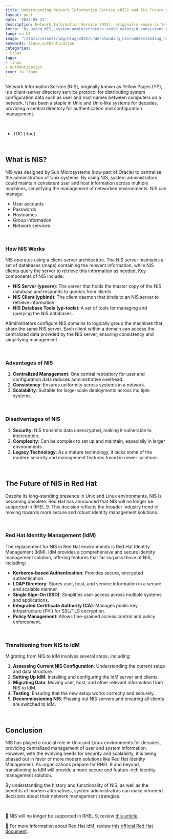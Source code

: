 ```yaml
---
title: Understanding Network Information Service (NIS) and Its Future in Red Hat
layout: post
date: '2024-09-21'
description: Network Information Service (NIS), originally known as Yellow Pages (YP), is a client-server directory service protocol for distributing system configuration data such as user and host names between computers on a network.
intro: "By using NIS, system administrators could maintain consistent user and host information across multiple machines, simplifying the management of networked environments."
lang: en_US
image: "/static/assets/img/blog/2024/understanding_nis/understanding_nis.jpg"
keywords: linux,authentication
categories:
- Linux
tags:
- linux
- authentication
icon: fa-linux
---
```


Network Information Service (NIS), originally known as Yellow Pages (YP), is a client-server directory service protocol for distributing system configuration data such as user and host names between computers on a network. It has been a staple in Unix and Unix-like systems for decades, providing a central directory for authentication and configuration management.

<br>

* TOC 
{:toc}

<br>

## What is NIS?

NIS was designed by Sun Microsystems (now part of Oracle) to centralize the administration of Unix systems. By using NIS, system administrators could maintain consistent user and host information across multiple machines, simplifying the management of networked environments. NIS can manage:

- User accounts
- Passwords
- Hostnames
- Group information
- Network services

<br>

### How NIS Works

NIS operates using a client-server architecture. The NIS server maintains a set of databases (maps) containing the relevant information, while NIS clients query the server to retrieve this information as needed. Key components of NIS include:

- **NIS Server (ypserv)**: The server that holds the master copy of the NIS database and responds to queries from clients.
- **NIS Client (ypbind)**: The client daemon that binds to an NIS server to retrieve information.
- **NIS Database Tools (yp-tools)**: A set of tools for managing and querying the NIS databases.

Administrators configure NIS domains to logically group the machines that share the same NIS server. Each client within a domain can access the centralized data provided by the NIS server, ensuring consistency and simplifying management.

<br>

### Advantages of NIS

1. **Centralized Management**: One central repository for user and configuration data reduces administrative overhead.
2. **Consistency**: Ensures uniformity across systems in a network.
3. **Scalability**: Suitable for large-scale deployments across multiple systems.

<br>

### Disadvantages of NIS

1. **Security**: NIS transmits data unencrypted, making it vulnerable to interception.
2. **Complexity**: Can be complex to set up and maintain, especially in larger environments.
3. **Legacy Technology**: As a mature technology, it lacks some of the modern security and management features found in newer solutions.

<br>

## The Future of NIS in Red Hat

Despite its long-standing presence in Unix and Linux environments, NIS is becoming obsolete. Red Hat has announced that NIS will no longer be supported in RHEL 9. This decision reflects the broader industry trend of moving towards more secure and robust identity management solutions.

<br>

### Red Hat Identity Management (IdM)

The replacement for NIS in Red Hat environments is Red Hat Identity Management (IdM). IdM provides a comprehensive and secure identity management solution, offering features that far surpass those of NIS, including:

- **Kerberos-based Authentication**: Provides secure, encrypted authentication.
- **LDAP Directory**: Stores user, host, and service information in a secure and scalable manner.
- **Single Sign-On (SSO)**: Simplifies user access across multiple systems and applications.
- **Integrated Certificate Authority (CA)**: Manages public key infrastructure (PKI) for SSL/TLS encryption.
- **Policy Management**: Allows fine-grained access control and policy enforcement.

<br>

### Transitioning from NIS to IdM

Migrating from NIS to IdM involves several steps, including:

1. **Assessing Current NIS Configuration**: Understanding the current setup and data structure.
2. **Setting Up IdM**: Installing and configuring the IdM server and clients.
3. **Migrating Data**: Moving user, host, and other relevant information from NIS to IdM.
4. **Testing**: Ensuring that the new setup works correctly and securely.
5. **Decommissioning NIS**: Phasing out NIS servers and ensuring all clients are switched to IdM.

<br>

## Conclusion

NIS has played a crucial role in Unix and Linux environments for decades, providing centralized management of user and system information. However, with the evolving needs for security and scalability, it is being phased out in favor of more modern solutions like Red Hat Identity Management. As organizations prepare for RHEL 9 and beyond, transitioning to IdM will provide a more secure and feature-rich identity management solution.

By understanding the history and functionality of NIS, as well as the benefits of modern alternatives, system administrators can make informed decisions about their network management strategies.

<br>

📝 NIS will no longer be supported in RHEL 9, review [this article](https://access.redhat.com/solutions/5991271).

📝 For more information about Red Hat idM, review [this official Red Hat document](https://docs.redhat.com/en/documentation/red_hat_enterprise_linux/9/html-single/installing_identity_management/index#proc_providing-feedback-on-red-hat-documentation_installing-identity-management).
